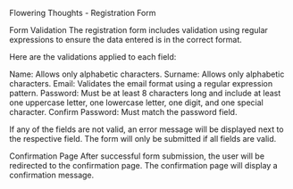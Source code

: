 Flowering Thoughts - Registration Form

Form Validation
The registration form includes validation using regular expressions to ensure the data entered is in the correct format. 

Here are the validations applied to each field:

Name: Allows only alphabetic characters.
Surname: Allows only alphabetic characters.
Email: Validates the email format using a regular expression pattern.
Password: Must be at least 8 characters long and include at least one uppercase letter, one lowercase letter, one digit, and one special character.
Confirm Password: Must match the password field.

If any of the fields are not valid, an error message will be displayed next to the respective field. The form will only be submitted if all fields are valid.

Confirmation Page
After successful form submission, the user will be redirected to the confirmation page. The confirmation page will display a confirmation message.
